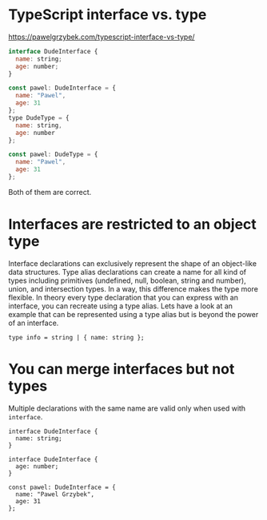# TypeScript interface vs. type

https://pawelgrzybek.com/typescript-interface-vs-type/

```javascript
interface DudeInterface {
  name: string;
  age: number;
}

const pawel: DudeInterface = {
  name: "Pawel",
  age: 31
};
type DudeType = {
  name: string,
  age: number
};

const pawel: DudeType = {
  name: "Pawel",
  age: 31
};
```
Both of them are correct. 

# Interfaces are restricted to an object type
Interface declarations can exclusively represent the shape of an object-like data structures. Type alias declarations can create a name for all kind of types including primitives (undefined, null, boolean, string and number), union, and intersection types. In a way, this difference makes the type more flexible. In theory every type declaration that you can express with an interface, you can recreate using a type alias. Lets have a look at an example that can be represented using a type alias but is beyond the power of an interface.
```
type info = string | { name: string };
```

# You can merge interfaces but not types
Multiple declarations with the same name are valid only when used with `interface`.   
```
interface DudeInterface {
  name: string;
}

interface DudeInterface {
  age: number;
}

const pawel: DudeInterface = {
  name: "Pawel Grzybek",
  age: 31
};
```
